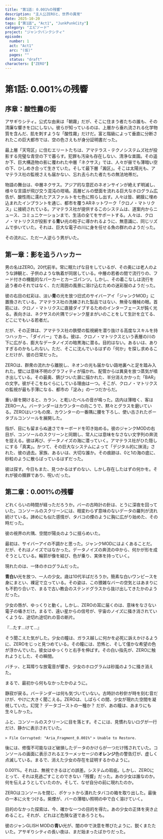 ```yaml
---
title: "第1話: 0.001%の残響"
description: "主人公ZEROと、世界の異常"
date: 2025-10-20
tags: ["第1話", "Act1", "JunkPunkCity"]
category: "エピソード"
project: "ジャンクパンクシティ"
episode:
  number: 1
  act: "Act1"
  arc: "(仮)"
  pages: ""
  status: "draft"
characters: ["ZERO"]
---
```


# 第1話: 0.001%の残響

## 序章：酸性霧の街

アサギりシティ。公式な由来は「朝霧」だが、そこに住まう者たちの誰も、その清廉な響きを口にしない。彼らが知っているのは、上層から垂れ流される化学物質を含んだ、肌を刺すような「酸性霧」だけだ。富と階級によって垂直に分断されたこの巨大都市では、空の色さえもが身分証明書だった。

最上層「天穹区」に住むエリートたちは、アマテラス・テクノシステムズ社が投影する完璧な青空の下で暮らす。犯罪も汚染も存在しない、清浄な楽園。その遥か下、巨大構造物の影に覆われた中層「ネクサス」では、人々が昼でも薄暗い空の下、ひしめき合って生きていた。そして最下層「澱区」。そこは太陽光も、アマテラス社の監視さえも届かない、忘れ去られた者たちの無法地帯だ。

物語の舞台は、中層ネクサス。アジア的な意匠のネオンサインが絶えず明滅し、様々な言語が飛び交う混沌の坩堝。高層ビルの壁面を流れる巨大なホログラム広告が、酸性雨に濡れたアスファルトを七色に照らし出す。人々は皆、網膜に埋め込まれたインプラントを通じ、都市を覆うARネットワーク「クロノ・マトリクス」に接続されている。アマテラス社が提供するこのシステムは、道案内からニュース、コミュニケーションまで、生活の全てをサポートする。人々は、クロノ・マトリクスが投影する**青い**光の粒子に導かれるように、無意識に、同じリズムで歩いていた。それは、巨大な電子の川に身を任せる魚の群れのようだった。

その流れに、ただ一人逆らう男がいた。

## 第一章：影を追うハッカー

男の名はZERO。20代前半。常に眠たげな目をしているが、その奥には老人のような諦観と、子供のような執着が同居している。中層の若者の間で流行りの、フード付きの機能的なパーカーとカーゴパンツ。しかし、その着こなしは流行を追う者のそれではなく、ただ周囲の風景に溶け込むための迷彩服のようだった。

彼の右目の虹彩は、淡い**青**の光を放つ旧式のサイバーアイ「ジャンクMOD」に置換されている。アマテラス社の洗練された製品ではない、無骨な機械の眼。首筋には、クロノ・マトリクスに直接ダイブするためのインターフェースが鈍く光る。表向きは、ネクサスの片隅でジャンク屋まがいのことをして生計を立てる、どこにでもいる若者だ。

だが、その正体は、アマテラス社の鉄壁の監視網を潜り抜ける高度なスキルを持つハッカー、「ダイバー」である。彼は、クロノ・マトリクスという表層の川の下に広がる、膨大なデータノイズの暗黒海に潜る。目的はない。あるいは、ありすぎるのかもしれない。ただ、そこに沈んでいるはずの「何か」を探し求めることだけが、彼の日常だった。

ZEROは、群衆の流れから離脱し、ネオンの光も届かない路地裏へと足を踏み入れた。壁には意味不明のグラフィティが描かれ、配管からは異臭を放つ蒸気が噴き出している。その最奥、錆びついた扉に描かれた、半分消えかかった「BAR」の文字。彼がそこをねぐらにしている理由は一つ。そこが、クロノ・マトリクスの監視が最も手薄になる、都市の「淀み」の一つだからだ。

重い扉を開けると、カラン、と乾いたベルの音が鳴った。店内は薄暗く、客はZERO一人。バーテンダーはカウンターの向こうで、黙々とグラスを磨いている。ZEROはいつもの席、カウンターの一番隅に腰を下ろし、使い古されたポータブルコンソールを展開した。

指が、目にも留まらぬ速さでキーボードを叩き始める。彼のジャンクMODの右目が、コンソールのスクリーンと同期し、常人には意味をなさない文字列の奔流を捉える。彼は再び、データノイズの海に潜っていく。アマテラス社がひた隠しにする「真実」。かつて、その巨大なシステムによって「デジタル的に抹消」された、彼の過去。家族、あるいは、大切な誰か。その痕跡は、0と1の海の底に、砂粒のように散らばっているはずだった。

彼は探す。今日もまた、見つかるはずのない、しかし存在したはずの何かを。それが彼の贖罪であり、呪いだった。

## 第二章：0.001%の残響

どれくらいの時間が経っただろうか。バーの古時計の針は、とうに深夜を回っていた。コンソールのスクリーンには、相変わらず意味のないデータの羅列が流れ続けている。諦めにも似た感情が、タバコの煙のように胸に広がり始めた、その時だった。

彼の視界の片隅、空間が陽炎のように揺らめいた。

最初は、サイバーアイの不調かと思った。ジャンクMODにはよくあることだ。だが、それはノイズではなかった。データノイズの奔流の中から、何かが形を成そうとしている。輪郭が像を結び、色が乗り、実体を持っていく。

現れたのは、一体のホログラムだった。

**青白い**光を放つ、一人の少女。歳は10代半ばだろうか。簡素な白いワンピースを身にまとい、裸足で立っている。その姿は、この猥雑なバーの空気とはあまりにも不釣り合いで、まるで古い教会のステンドグラスから抜け出してきたかのようだった。

少女の唇が、ゆっくりと動く。しかし、ZEROの耳に届くのは、意味をなさない電子の囁きだけ。まるで、遠い星からの信号が、宇宙のノイズに掻き消されていくような、途切れ途切れの音の断片。

『…たす…けて…』

そう聞こえた気がした。少女の瞳は、ガラス越しに何かを必死に訴えかけるように、ZEROをじっと見つめている。その瞳には、恐怖と、そして僅かな希望の色が浮かんでいた。彼女はゆっくりと右手を伸ばす。その白い指先が、ZEROに触れようとした、その瞬間。

バチッ、と耳障りな放電音が響き、少女のホログラムは砂嵐のように掻き消えた。

まるで、最初から何もなかったかのように。

静寂が戻る。バーテンダーは何も気づいていない。古時計の秒針が時を刻む音だけが、やけに大きく聞こえる。ZEROは、しばらくの間、少女が現れた空間を凝視していた。幻覚？ データゴーストの一種か？ だが、あの瞳は、あまりにも生々しかった。

ふと、コンソールのスクリーンに目を落とす。そこには、見慣れないログが一行だけ、静かに表示されていた。

`> File Corrupted: "Aria_Fragment_0.001%"`
`> Unable to Restore.`

後には、修復不可能なほど破損したデータのかけらが一つだけ残されていた。コンソールの画面に表示されるエラーメッセージの**オレンジ**色の警告灯が、虚しく点滅している。まるで、消えた少女の存在を証明するかのように。

0.001%。それは、無視できるほどの誤差。システムの瑕疵。しかし、ZEROにとって、それは見過ごすことのできない「残響」だった。あの少女は誰なのか。何を伝えようとしていたのか。そして、なぜ自分の前に現れたのか。

ZEROはコンソールを閉じ、ポケットから潰れたタバコの箱を取り出した。最後の一本に火をつける。紫煙が、バーの薄暗い照明の中で白く溶けていく。

目的のなかった探索は、今、確かな一つの目的を得た。あの少女の正体を突き止めること。それが、どれほど危険な道であろうとも。

彼のジャンGLISH MODの**青い**光が、闇の中で決意を帯びたように、鋭くまたたいた。アサギりシティの長い夜は、まだ始まったばかりだった。